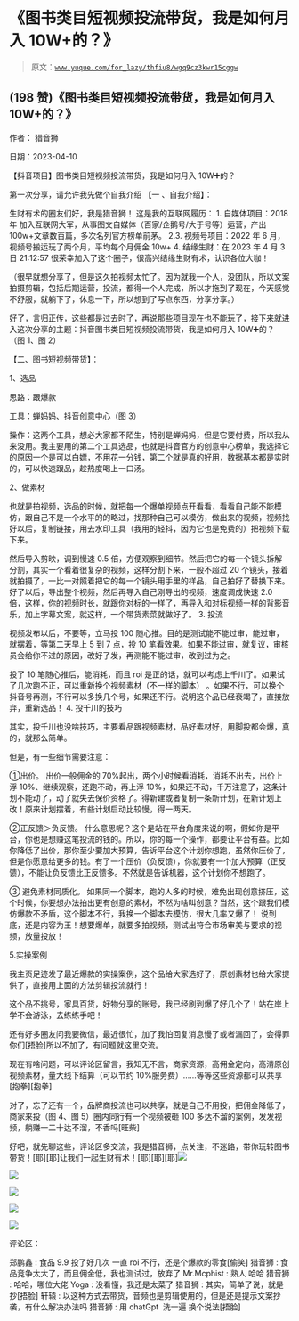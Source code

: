 # 《图书类目短视频投流带货，我是如何月入 10W+的？》

> 原文：[`www.yuque.com/for_lazy/thfiu8/wgq9cz3kwr15cggw`](https://www.yuque.com/for_lazy/thfiu8/wgq9cz3kwr15cggw)



## (198 赞)《图书类目短视频投流带货，我是如何月入 10W+的？》 

作者： 猎音狮 

日期：2023-04-10 

【抖音项目】图书类目短视频投流带货，我是如何月入 10W➕的？ 

第一次分享，请允许我先做个自我介绍 【一 、自我介绍】： 

生财有术的圈友们好，我是猎音狮！ 这是我的互联网履历： <ne-oli index-type="0">1.   自媒体项目：2018 年 加入互联网大军，从事图文自媒体（百家/企鹅号/大于号等）运营，产出 100w+文章数百篇，多次名列官方榜单前茅。 <ne-oli index-type="0">2.  ​<ne-oli index-type="0">3.   视频号项目：2022 年 6 月，视频号搬运玩了两个月，平均每个月佣金 10w+ <ne-oli index-type="0">4.   结缘生财：在 2023 年 4 月 3 日 21:12:57 很荣幸加入了这个圈子，很高兴结缘生财有术，认识各位大咖！ 

（很早就想分享了，但是这久拍视频太忙了。因为就我一个人，没团队，所以文案拍摄剪辑，包括后期运营，投流，都得一个人完成，所以才拖到了现在，今天感觉不舒服，就躺下了，休息一下，所以想到了写点东西，分享分享。） 

好了，言归正传，这些都是过去时了，再说那些项目现在也不能玩了，接下来就进入这次分享的主题：抖音图书类目短视频投流带货，我是如何月入 10W➕的？（图 1、图 2） 

【二、图书短视频带货】： 

1、选品 

思路：跟爆款 

工具：蝉妈妈、抖音创意中心（图 3） 

操作：这两个工具，想必大家都不陌生，特别是蝉妈妈，但是它要付费，所以我从来没用。我主要用的第二个工具选品，也就是抖音官方的创意中心榜单，我选择它的原因一个是可以白嫖，不用花一分钱，第二个就是真的好用，数据基本都是实时的，可以快速跟品，趁热度喝上一口汤。 

2、做素材 

也就是拍视频，选品的时候，就把每一个爆单视频点开看看，看看自己能不能模仿，跟自己不是一个水平的的略过，找那种自己可以模仿，做出来的视频，视频找好以后，复制链接，用去水印工具（我用的轻抖，因为它也是免费的）把视频下载下来。 

然后导入剪映，调到慢速 0.5 倍，方便观察到细节。然后把它的每一个镜头拆解分割，其实一个看着很复杂的视频，这样分割下来，一般不超过 20 个镜头，接着就拍摄了，一比一对照着把它的每一个镜头用手里的样品，自己拍好了替换下来。好了以后，导出整个视频，然后再导入自己刚导出的视频，速度调成快速 2.0 倍，这样，你的视频时长，就跟你对标的一样了，再导入和对标视频一样的背影音乐，加上字幕文案，就这样，一个带货素菜就做好了。 <ne-oli index-type="0">3.  投流 

视频发布以后，不要等，立马投 100 随心推。目的是测试能不能过审，能过审，就摆着，等第二天早上 5 到 7 点，投 10 笔看效果。如果不能过审，就复议，审核员会给你不过的原因，改好了发，再测能不能过审，改到过为之。 

投了 10 笔随心推后，能消耗，而且 roi 是正的话，就可以考虑上千川了。如果试了几次跑不正，可以重新换个视频素材（不一样的脚本） 。如果不行，可以换个抖音号再测，不行可以多换几个号，如果还不行。说明这个品已经衰竭了，直接放弃，重新选品！ <ne-oli index-type="0">4.  投千川的技巧 

其实，投千川也没啥技巧，主要看品跟视频素材，品好素材好，用脚投都会爆，真的，就那么简单。 

但是，有一些细节需要注意： 

①出价。 出价一般佣金的 70%起出，两个小时候看消耗，消耗不出去，出价上浮 10%、继续观察，还跑不动，再上浮 10%，如果还不动，千万注意了，这条计划不能动了，动了就失去保价资格了。得新建或者复制一条新计划，在新计划上改！原来计划摆着，有些计划启动比较慢，得一两天。 

②正反馈＞负反馈。 什么意思呢？这个是站在平台角度来说的啊，假如你是平台，你也是想赚这笔投流的钱的。所以，你的每一个操作，都要让平台有益。比如你降低了出价，那你至少要加大预算，告诉平台这个计划你想跑，虽然你压价了，但是你愿意给更多的钱。有了一个压价（负反馈），你就要有一个加大预算（正反馈），不能让负反馈比正反馈多。不然就是告诉机器，这个计划你不想跑了。 

③ 避免素材同质化。 如果同一个脚本，跑的人多的时候，难免出现创意挤压，这个时候，你要想办法拍出更有创意的素材，不然为啥叫创意？当然，这个跟我们模仿爆款不矛盾，这个脚本不行，我换一个脚本去模仿，很大几率又爆了！ 说到底，还是内容为王！想要爆单，就要多拍视频，测试出符合市场审美与要求的视频，放量投放！ 

5.实操案例 

我主页足迹发了最近爆款的实操案例，这个品给大家选好了，原创素材也给大家提供了，直接用上面的方法剪辑投流就行！ 

这个品不挑号，家具百货，好物分享的账号，我已经刷到爆了好几个了！站在岸上学不会游泳，去练练手吧！ 

还有好多圈友问我要微信，最近很忙，加了我怕回复消息慢了或者漏回了，会得罪你们[捂脸]所以不加了，有问题就这里交流。 

现在有啥问题，可以评论区留言，我知无不言，商家资源，高佣金定向，高清原创视频素材，量大线下结算（可以节约 10%服务费）……等等这些资源都可以共享[抱拳][抱拳] 

对了，忘了还有一个，品牌商投流也可以共享，就是自己不用投，把佣金降低了，商家来投（图 4、图 5）圈内同行有一个视频被砸 100 多达不溜的案例，发发视频，躺赚一二十达不溜，不香吗[旺柴] 

好吧，就先聊这些，评论区多交流，我是猎音狮，点关注，不迷路，带你玩转图书带货！[耶][耶]让我们一起生财有术！[耶][耶][耶]![](img/112c760972520336d2893311a01a918e.png) 

![](img/75e3658d8d4c23f14820f73f10e7a247.png) 

![](img/7ca07de3d5b0ed270740f93026e62806.png) 

![](img/651a50b67b8090991bccbb05b60d1258.png) 

![](img/1dc08a13e40a5493f43e84eda53c593c.png) 

评论区： 

郑鹏鑫 : 食品 9.9 投了好几次 一直 roi 不行，还是个爆款的零食[偷笑] 猎音狮 : 食品竞争太大了，而且佣金低，我也测试过，放弃了 Mr.Mcphist : 熟人 哈哈 猎音狮 : 哈哈，哪位大佬 Yoga : 没看懂，我还是太菜了 猎音狮 : 其实，简单了说，就是抄[捂脸] 轩辕 : 以这种方式去带货，音频也是剪辑使用的，但是还是提示文案抄袭，有什么解决办法吗 猎音狮 : 用 chatGpt  洗一遍 换个说法[捂脸]